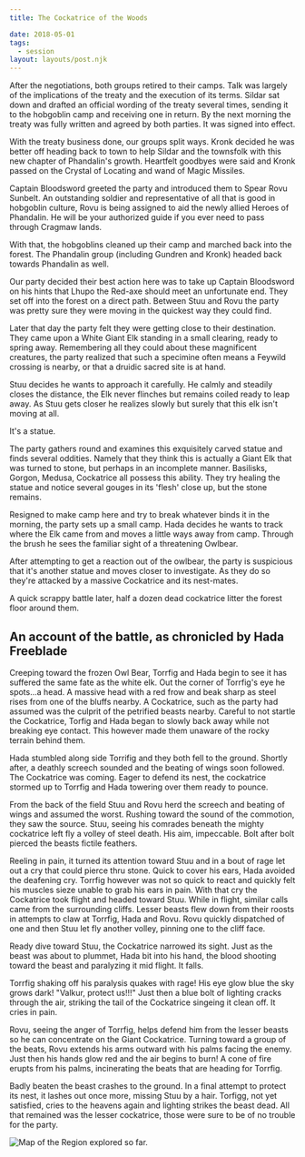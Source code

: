 ```yaml
---
title: The Cockatrice of the Woods

date: 2018-05-01
tags:
  - session
layout: layouts/post.njk
---
```


After the negotiations, both groups retired to their camps. Talk was largely of the implications of the treaty and the execution of its terms. Sildar sat down and drafted an official wording of the treaty several times, sending it to the hobgoblin camp and receiving one in return. By the next morning the treaty was fully written and agreed by both parties. It was signed into effect.

With the treaty business done, our groups split ways. Kronk decided he was better off heading back to town to help Sildar and the townsfolk with this new chapter of Phandalin's growth. Heartfelt goodbyes were said and Kronk passed on the Crystal of Locating and wand of Magic Missiles.

Captain Bloodsword greeted the party and introduced them to Spear Rovu Sunbelt. An outstanding soldier and representative of all that is good in hobgoblin culture, Rovu is being assigned to aid the newly allied Heroes of Phandalin. He will be your authorized guide if you ever need to pass through Cragmaw lands.

With that, the hobgoblins cleaned up their camp and marched back into the forest. The Phandalin group (including Gundren and Kronk) headed back towards Phandalin as well.

Our party decided their best action here was to take up Captain Bloodsword on his hints that Lhupo the Red-axe should meet an unfortunate end. They set off into the forest on a direct path. Between Stuu and Rovu the party was pretty sure they were moving in the quickest way they could find.

Later that day the party felt they were getting close to their destination. They came upon a White Giant Elk standing in a small clearing, ready to spring away. Remembering all they could about these magnificent creatures, the party realized that such a specimine often means a Feywild crossing is nearby, or that a druidic sacred site is at hand.

Stuu decides he wants to approach it carefully. He calmly and steadily closes the distance, the Elk never flinches but remains coiled ready to leap away. As Stuu gets closer he realizes slowly but surely that this elk isn't moving at all.

It's a statue.

The party gathers round and examines this exquisitely carved statue and finds several oddities. Namely that they think this is actually a Giant Elk that was turned to stone, but perhaps in an incomplete manner. Basilisks, Gorgon, Medusa, Cockatrice all possess this ability. They try healing the statue and notice several gouges in its 'flesh' close up, but the stone remains.

Resigned to make camp here and try to break whatever binds it in the morning, the party sets up a small camp. Hada decides he wants to track where the Elk came from and moves a little ways away from camp. Through the brush he sees the familiar sight of a threatening Owlbear.

After attempting to get a reaction out of the owlbear, the party is suspicious that it's another statue and moves closer to investigate. As they do so they're attacked by a massive Cockatrice and its nest-mates.

A quick scrappy battle later, half a dozen dead cockatrice litter the forest floor around them.


## An account of the battle, as chronicled by Hada Freeblade

Creeping toward the frozen Owl Bear, Torrfig and Hada begin to see it has suffered the same fate as the white elk. Out the corner of Torrfig's eye he spots...a head. A massive head with a red frow and beak sharp as steel rises from one of the bluffs nearby. A Cockatrice, such as the party had assumed was the culprit of the petrified beasts nearby. Careful to not startle the Cockatrice, Torfig and Hada began to slowly back away while not breaking eye contact. This however made them unaware of the rocky terrain behind them. 

Hada stumbled along side Torrifig and they both fell to the ground. Shortly after, a deathly screech sounded and the beating of wings soon followed. The Cockatrice was coming. Eager to defend its nest, the cockatrice stormed up to Torrfig and Hada towering over them ready to pounce. 

From the back of the field Stuu and Rovu herd the screech and beating of wings and assumed the worst. Rushing toward the sound of the commotion, they saw the source. Stuu, seeing his comrades beneath the mighty cockatrice left fly a volley of steel death. His aim, impeccable. Bolt after bolt pierced the beasts fictile feathers. 

Reeling in pain, it turned its attention toward Stuu and in a bout of rage let out a cry that could pierce thru stone. Quick to cover his ears, Hada avoided the deafening cry. Torrfig however was not so quick to react and quickly felt his muscles sieze unable to grab his ears in pain. With that cry the Cockatrice took flight and headed toward Stuu. While in flight, similar calls came from the surrounding cliffs. Lesser beasts flew down from their roosts in attempts to claw at Torrfig, Hada and Rovu. Rovu quickly dispatched of one and then Stuu let fly another volley, pinning one to the cliff face.

Ready dive toward Stuu, the Cockatrice narrowed its sight. Just as the beast was about to plummet, Hada bit into his hand, the blood shooting toward the beast and paralyzing it mid flight. It falls. 

Torrfig shaking off his paralysis quakes with rage! His eye glow blue the sky grows dark! "Valkur, protect us!!!" Just then a blue bolt of lighting cracks through the air, striking the tail of the Cockatrice singeing it clean off. It cries in pain. 

Rovu, seeing the anger of Torrfig, helps defend him from the lesser beasts so he can concentrate on the Giant Cockatrice. Turning toward a group of the beats, Rovu extends his arms outward with his palms facing the enemy. Just then his hands glow red and the air begins to burn! A cone of fire erupts from his palms, incinerating the beats that are heading for Torrfig.

Badly beaten the beast crashes to the ground. In a final attempt to protect its nest, it lashes out once more, missing Stuu by a hair. Torfigg, not yet satisfied, cries to the heavens again and lighting strikes the beast dead. All that remained was the lesser cockatrice, those were sure to be of no trouble for the party.

![Map of the Region explored so far.]({{site.baseurl}}/images/map-jan-14.png)